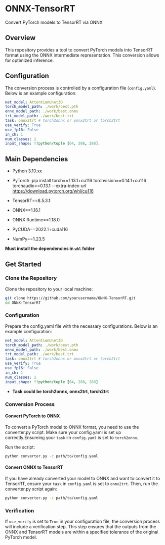 # ONNX-TensorRT
Convert PyTorch models to TensorRT via ONNX

## Overview
This repository provides a tool to convert PyTorch models into TensorRT format using the ONNX intermediate representation. This conversion allows for optimized inference.

## Configuration
The conversion process is controlled by a configuration file (`config.yaml`). Below is an example configuration:

```yaml
net_model: AttentionUnet3D
torch_model_path: ./work/best.pth
onnx_model_path: ./work/best.onnx
trt_model_path: ./work/best.trt
task: onnx2trt # torch2onnx or onnx2trt or torch2trt
use_verify: True
use_fp16: False 
in_ch: 1
num_classes: 1
input_shape: !!python/tuple [64, 288, 288].
```

## Main Dependencies
- Python 3.10.xx
- PyTorch: pip install torch==1.13.1+cu116 torchvision==0.14.1+cu116 torchaudio==0.13.1 --extra-index-url https://download.pytorch.org/whl/cu116

- TensorRT==8.5.3.1
- ONNX==1.16.1
- ONNX Runtime==1.18.0
- PyCUDA==2022.1+cuda116
- NumPy==1.23.5

**Must install the dependencies in `whl` folder**


## Get Started
### Clone the Repository
Clone the repository to your local machine:
```bash
git clone https://github.com/yourusername/ONNX-TensorRT.git
cd ONNX-TensorRT
```
### Configuration
Prepare the config.yaml file with the necessary configurations. Below is an example configuration:
```yaml
net_model: AttentionUnet3D         
torch_model_path: ./work/best.pth
onnx_model_path: ./work/best.onnx
trt_model_path: ./work/best.trt
task: onnx2trt # torch2onnx or onnx2trt or torch2trt
use_verify: True
use_fp16: False
in_ch: 1
num_classes: 1
input_shape: !!python/tuple [64, 288, 288]
```
- **Task could be torch2onnx, onnx2trt, torch2trt**

### Conversion Process
#### Convert PyTorch to ONNX
To convert a PyTorch model to ONNX format, you need to use the converter.py script. Make sure your config.yaml is set up correctly.Ensureing your `task` iin `config.yaml` is set to `torch2onnx`.

Run the script:
```bash
python converter.py -c path/to/config.yaml
```
#### Convert ONNX to TensorRT
If you have already converted your model to ONNX and want to convert it to TensorRT, ensure your `task` in `config.yaml` is set to `onnx2trt`. Then, run the converter.py script again:
```bash
python converter.py -c path/to/config.yaml
```

### Verification
If `use_verify` is set to `True` in your configuration file, the conversion process will include a verification step. This step ensures that the outputs from the ONNX and TensorRT models are within a specified tolerance of the original PyTorch model.
